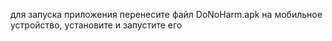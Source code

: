 для запуска приложения перенесите файл DoNoHarm.apk на мобильное устройство, установите и запустите его